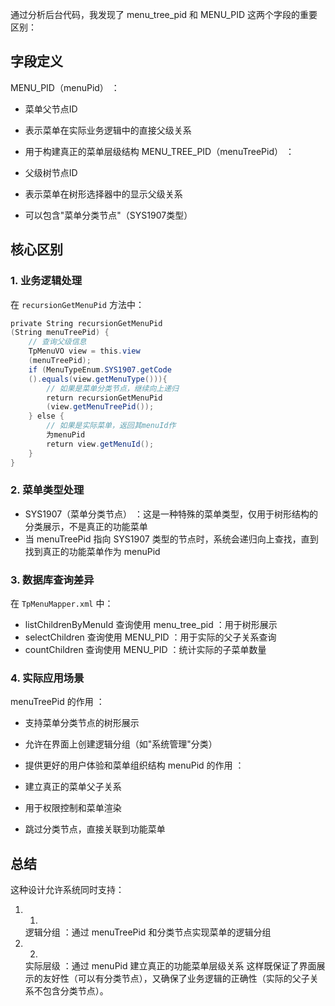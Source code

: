 通过分析后台代码，我发现了 menu_tree_pid 和 MENU_PID 这两个字段的重要区别：

## 字段定义
MENU_PID（menuPid） ：

- 菜单父节点ID
- 表示菜单在实际业务逻辑中的直接父级关系
- 用于构建真正的菜单层级结构
MENU_TREE_PID（menuTreePid） ：

- 父级树节点ID
- 表示菜单在树形选择器中的显示父级关系
- 可以包含"菜单分类节点"（SYS1907类型）
## 核心区别
### 1. 业务逻辑处理
在 `recursionGetMenuPid` 方法中：

``` java
private String recursionGetMenuPid
(String menuTreePid) {
    // 查询父级信息
    TpMenuVO view = this.view
    (menuTreePid);
    if (MenuTypeEnum.SYS1907.getCode
    ().equals(view.getMenuType())){
        // 如果是菜单分类节点，继续向上递归
        return recursionGetMenuPid
        (view.getMenuTreePid());
    } else {
        // 如果是实际菜单，返回其menuId作
        为menuPid
        return view.getMenuId();
    }
}
```
### 2. 菜单类型处理
- SYS1907（菜单分类节点） ：这是一种特殊的菜单类型，仅用于树形结构的分类展示，不是真正的功能菜单
- 当 menuTreePid 指向 SYS1907 类型的节点时，系统会递归向上查找，直到找到真正的功能菜单作为 menuPid
### 3. 数据库查询差异
在 `TpMenuMapper.xml` 中：

- listChildrenByMenuId 查询使用 menu_tree_pid ：用于树形展示
- selectChildren 查询使用 MENU_PID ：用于实际的父子关系查询
- countChildren 查询使用 MENU_PID ：统计实际的子菜单数量
### 4. 实际应用场景
menuTreePid 的作用 ：

- 支持菜单分类节点的树形展示
- 允许在界面上创建逻辑分组（如"系统管理"分类）
- 提供更好的用户体验和菜单组织结构
menuPid 的作用 ：

- 建立真正的菜单父子关系
- 用于权限控制和菜单渲染
- 跳过分类节点，直接关联到功能菜单
## 总结
这种设计允许系统同时支持：

1. 1.
   逻辑分组 ：通过 menuTreePid 和分类节点实现菜单的逻辑分组
2. 2.
   实际层级 ：通过 menuPid 建立真正的功能菜单层级关系
这样既保证了界面展示的友好性（可以有分类节点），又确保了业务逻辑的正确性（实际的父子关系不包含分类节点）。